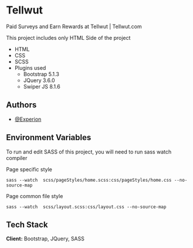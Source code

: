 
# Tellwut

Paid Surveys and Earn Rewards at Tellwut | Tellwut.com


This project includes only HTML Side of the project

- HTML
- CSS
- SCSS
- Plugins used
  - Bootstrap 5.1.3
  - JQuery 3.6.0
  - Swiper JS 8.1.6


## Authors

- [@Experion](https://github.com/gitexperion)


## Environment Variables

To run and edit SASS of this project, you will need to run sass watch compiler

Page specific style

`sass --watch  scss/pageStyles/home.scss:css/pageStyles/home.css --no-source-map`

Page common file style

`sass --watch  scss/layout.scss:css/layout.css --no-source-map`


## Tech Stack

**Client:** Bootstrap, JQuery, SASS 
